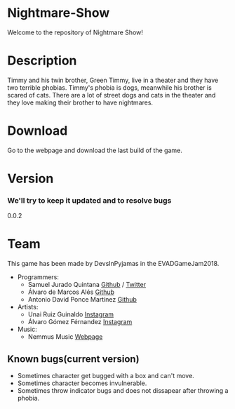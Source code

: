 # Nightmare-Show
Welcome to the repository of Nightmare Show!

# Description
Timmy and his twin brother, Green Timmy, live in a theater and they have two terrible phobias.
Timmy's phobia is dogs, meanwhile his brother is scared of cats.
There are a lot of street dogs and cats in the theater and they love making their brother to have nightmares.

# Download
Go to the webpage and download the last build of the game.

# Version
### We'll try to keep it updated and to resolve bugs
0.0.2

# Team
This game has been made by DevsInPyjamas in the EVADGameJam2018.
- Programmers:
  - Samuel Jurado Quintana [Github](https://github.com/samueljurado12) / [Twitter](https://twitter.com/sjuradoq)
  - Álvaro de Marcos Alés [Github](https://github.com/sothe5)
  - Antonio David Ponce Martínez [Github](https://github.com/zolastro)
- Artists:
  - Unai Ruiz Guinaldo [Instagram](https://www.instagram.com/sawplanik/?hl=es)
  - Álvaro Gómez Férnandez [Instagram](https://www.instagram.com/agfmaximilion/?hl=es)
- Music:
  - Nemmus Music [Webpage](https://www.nemmusmusic.com/)

## Known bugs(current version)
 - Sometimes  character get bugged with a box and can't move.
 - Sometimes character becomes invulnerable.
 - Sometimes throw indicator bugs and does not dissapear after throwing a phobia.

